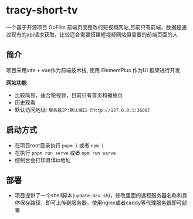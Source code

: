 # tracy-short-tv
一个基于开源项目 GoFilm 前端页面整改的短视频网站,目前只有前端，数据是通过现有的api请求获取，比较适合需要搭建短视频网站但需要的前端页面的人

## 简介
项目采用vite + vue作为前端技术栈, 使用 ElementPlus 作为UI 框架进行开发

**网站功能**

- 比较简易，适合短视频，目前只有首页和播放页
- 历史观看
- 默认访问地址: `服务器IP:默认端口 [http://127.0.0.1:3600]`

## 启动方式
-  在项目root目录执行 `pnpm i` 或者 `npm i`
-  在执行 `pnpm run serve` 或者 `npm run serve`
-  控制台会打印具体ip地址

## 部署
-  项目提供了一个shell脚本(`update-dev.sh`)，修改里面的远程服务器名称和具体保存路径，即可上传到服务器，使用nginx或者caddy等代理服务器即可部署
